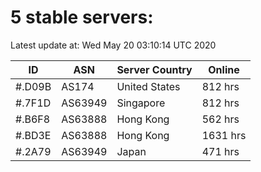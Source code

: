 # 5 stable servers:

Latest update at: Wed May 20 03:10:14 UTC 2020

| ID | ASN | Server Country | Online |
| -- | --- | -------------- | ------ |
| #.D09B | AS174 | United States | 812 hrs |
| #.7F1D | AS63949 | Singapore | 812 hrs |
| #.B6F8 | AS63888 | Hong Kong | 562 hrs |
| #.BD3E | AS63888 | Hong Kong | 1631 hrs |
| #.2A79 | AS63949 | Japan | 471 hrs |

